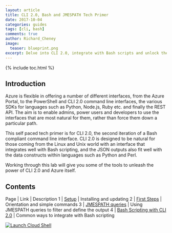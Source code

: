 ```yaml
---
layout: article
title: CLI 2.0, Bash and JMESPATH Tech Primer
date: 2017-10-04
categories: guides
tags: [cli, bash]
comments: true
author: Richard_Cheney
image:
  teaser: blueprint.png
excerpt: Delve into CLI 2.0, integrate with Bash scripts and unlock the power of the JMESPATH queries. 
---
```

{% include toc.html %}

## Introduction

Azure is flexible in offering a number of different interfaces, from the Azure Portal, to the PowerShell and CLI 2.0 command line interfaces, the various SDKs for languages such as Python, Node.js, Ruby etc. and finally the REST API.  The aim is to enable admins, power users and developers to use the interfaces that are most natural for them, rather than force them down a particular path.

This self paced tech primer is for CLI 2.0, the second iteration of a Bash compliant command line interface.  CLI 2.0 is designed to be natural for those coming from the Linux and Unix world with an interface that integrates well with Bash scripting, and the JSON outputs also fit well with the data constructs within languages such as Python and Perl.

Working through this lab will give you some of the tools to unleash the power of CLI 2.0 and Azure itself.

## Contents

Page | Link | Description
1 | <a href="/guides/cli/cli-1-setup" target="_self">Setup</a> | Installing and updating 
2 | <a href="/guides/cli/cli-2-firststeps" target="_self">First Steps</a> | Orientation and simple commands 
3 | <a href="/guides/cli/cli-3-jmespath" target="_self">JMESPATH queries</a> | Using JMESPATH queries to filter and define the output
4 | <a href="/guides/cli/cli-4-bash" target="_self">Bash Scripting with CLI 2.0</a> | Common ways to integrate with Bash scripting 

[![Launch Cloud Shell](https://shell.azure.com/images/launchcloudshell.png "Launch Cloud Shell")](https://shell.azure.com)